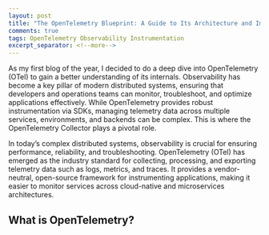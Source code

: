 ```yaml
---
layout: post
title: "The OpenTelemetry Blueprint: A Guide to Its Architecture and Implementation"
comments: true
tags: OpenTelemetry Observability Instrumentation
excerpt_separator: <!--more-->
---
```


As my first blog of the year, I decided to do a deep dive into OpenTelemetry (OTel) to gain a better understanding of its internals. Observability has become a key pillar of modern distributed systems, ensuring that developers and operations teams can monitor, troubleshoot, and optimize applications effectively. While OpenTelemetry provides robust instrumentation via SDKs, managing telemetry data across multiple services, environments, and backends can be complex. This is where the OpenTelemetry Collector plays a pivotal role.
<!--more-->

In today’s complex distributed systems, observability is crucial for ensuring performance, reliability, and troubleshooting. OpenTelemetry (OTel) has emerged as the industry standard for collecting, processing, and exporting telemetry data such as logs, metrics, and traces. It provides a vendor-neutral, open-source framework for instrumenting applications, making it easier to monitor services across cloud-native and microservices architectures.

## What is OpenTelemetry?

